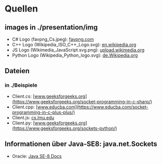# Quellen

## images in ./presentation/img

- C#  Logo (favpng_Cs.jpeg): [favpng.com](https://favpng.com/png_view/javascript-icon-c-programming-language-logo-microsoft-visual-studio-net-framework-png/3cKHRGpP)
- C++ Logo (Wikipedia\_ISO\_C++\_Logo.svg): [en.wikipedia.org](https://en.wikipedia.org/wiki/C%2B%2B)
- JS  Logo (Wikimedia_JavaScript.svg.png):  [upload.wikimedia.org](https://upload.wikimedia.org/wikipedia/commons/thumb/9/99/Unofficial_JavaScript_logo_2.svg/480px-Unofficial_JavaScript_logo_2.svg.png)
- Python Logo (Wikipedia_Python_logo.svg):  [de.Wikipedia.org](https://de.wikipedia.org/wiki/Python_(Programmiersprache))

## Dateien

### in ./Beispiele

- Client.cs: [www.geeksforgeeks.org](https://www.geeksforgeeks.org/socket-programming-in-c-sharp/)
- Client.cpp: [www.educba.com](https://www.educba.com/socket-programming-in-c-plus-plus/)
- Client.js: [cs.lmu.edu](https://cs.lmu.edu/~ray/notes/jsnetexamples/)
- Client.py: [www.geeksforgeeks.org](https://www.geeksforgeeks.org/sockets-python/)

## Informationen über Java-SE8: java.net.Sockets

- Oracle: [Java SE-8 Docs](https://docs.oracle.com/javase/8/docs/api/java/net/Socket.html)
